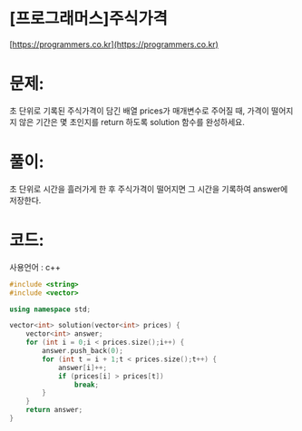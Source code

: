 # [프로그래머스]주식가격

[https://programmers.co.kr](https://programmers.co.kr)

# 문제:

초 단위로 기록된 주식가격이 담긴 배열 prices가 매개변수로 주어질 때, 가격이 떨어지지 않은 기간은 몇 초인지를 return 하도록 solution 함수를 완성하세요.



# **풀이:**
초 단위로 시간을 흘러가게 한 후 주식가격이 떨어지면 그 시간을 기록하여 answer에 저장한다.

 

# **코드:**
사용언어 : c++
```c++
#include <string>
#include <vector>

using namespace std;

vector<int> solution(vector<int> prices) {
    vector<int> answer;
    for (int i = 0;i < prices.size();i++) {
		answer.push_back(0);
		for (int t = i + 1;t < prices.size();t++) {
			answer[i]++;
			if (prices[i] > prices[t])
				break;
		}
	}
    return answer;
}
```

